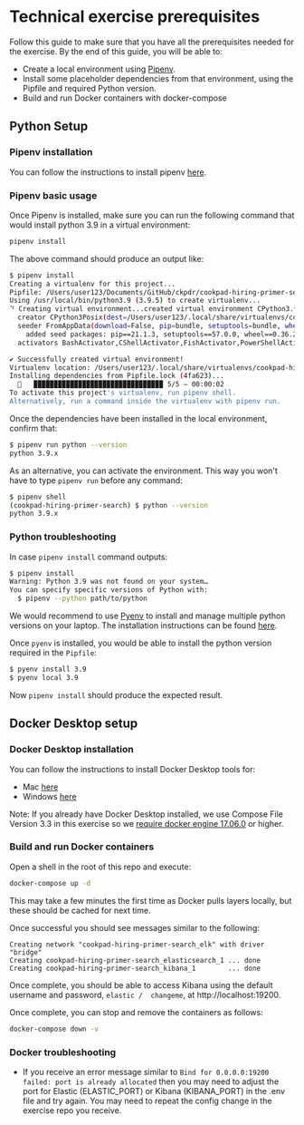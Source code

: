 # Technical exercise prerequisites

Follow this guide to make sure that you have all the prerequisites needed for the 
exercise. By the end of this guide, you will be able to:

- Create a local environment using [Pipenv](https://github.com/pypa/pipenv).
- Install some placeholder dependencies from that environment, using the Pipfile and required Python version.
- Build and run Docker containers with docker-compose

## Python Setup

### Pipenv installation

You can follow the instructions to install pipenv [here](https://github.com/pypa/pipenv#installation).

### Pipenv basic usage

Once Pipenv is installed, make sure you can run the following command that would install python 3.9 in a virtual environment: 

```bash
pipenv install
```

The above command should produce an output like:

```bash
$ pipenv install
Creating a virtualenv for this project...
Pipfile: /Users/user123/Documents/GitHub/ckpdr/cookpad-hiring-primer-search/Pipfile
Using /usr/local/bin/python3.9 (3.9.5) to create virtualenv...
⠙ Creating virtual environment...created virtual environment CPython3.9.5.final.0-64 in 734ms
  creator CPython3Posix(dest=/Users/user123/.local/share/virtualenvs/cookpad-hiring-primer-search--SzPdDog, clear=False, no_vcs_ignore=False, global=False)
  seeder FromAppData(download=False, pip=bundle, setuptools=bundle, wheel=bundle, via=copy, app_data_dir=/Users/user123/Library/Application Support/virtualenv)
    added seed packages: pip==21.1.3, setuptools==57.0.0, wheel==0.36.2
  activators BashActivator,CShellActivator,FishActivator,PowerShellActivator,PythonActivator,XonshActivator

✔ Successfully created virtual environment! 
Virtualenv location: /Users/user123/.local/share/virtualenvs/cookpad-hiring-primer-search--SzPdDog
Installing dependencies from Pipfile.lock (4fa623)...
  🐍   ▉▉▉▉▉▉▉▉▉▉▉▉▉▉▉▉▉▉▉▉▉▉▉▉▉▉▉▉▉▉▉▉ 5/5 — 00:00:02
To activate this project's virtualenv, run pipenv shell.
Alternatively, run a command inside the virtualenv with pipenv run.

```

Once the dependencies have been installed in the local environment, confirm that:

```bash
$ pipenv run python --version
python 3.9.x
```

As an alternative, you can activate the environment. This way you won't have to type `pipenv run` before any command:

```bash
$ pipenv shell
(cookpad-hiring-primer-search) $ python --version
python 3.9.x
```

### Python troubleshooting

In case `pipenv install` command outputs:

```bash
$ pipenv install
Warning: Python 3.9 was not found on your system…
You can specify specific versions of Python with:
  $ pipenv --python path/to/python
```

We would recommend to use [Pyenv](https://github.com/pyenv/pyenv) to install and manage multiple python versions on your laptop. The installation instructions can be found [here](https://github.com/pyenv/pyenv#installation).

Once `pyenv` is installed, you would be able to install the python version required in the `Pipfile`:

```bash
$ pyenv install 3.9
$ pyenv local 3.9
```

Now `pipenv install` should produce the expected result.

## Docker Desktop setup

### Docker Desktop installation

You can follow the instructions to install Docker Desktop tools for:
 - Mac [here](https://docs.docker.com/docker-for-mac/install/)
 - Windows [here](https://docs.docker.com/docker-for-windows/install/)

Note: If you already have Docker Desktop installed, we use Compose File Version 3.3 in this exercise so we [require docker engine 17.06.0](https://docs.docker.com/compose/compose-file/compose-versioning/) or higher.

### Build and run Docker containers

Open a shell in the root of this repo and execute:

```bash
docker-compose up -d
```

This may take a few minutes the first time as Docker pulls layers locally, but these should be cached for next time.

Once successful you should see messages similar to the following:

```
Creating network "cookpad-hiring-primer-search_elk" with driver "bridge"
Creating cookpad-hiring-primer-search_elasticsearch_1 ... done
Creating cookpad-hiring-primer-search_kibana_1        ... done
```

Once complete, you should be able to access Kibana using the default username and password, `elastic /  changeme`, 
at http://localhost:19200.

Once complete, you can stop and remove the containers as follows:

```bash
docker-compose down -v
```

### Docker troubleshooting

- If you receive an error message similar to `Bind for 0.0.0.0:19200 failed: port is already allocated` then you may need
 to adjust the port for Elastic (ELASTIC_PORT) or Kibana (KIBANA_PORT) in the .env file and try again. You may need to repeat
 the config change in the exercise repo you receive.